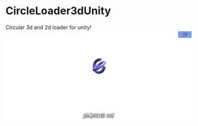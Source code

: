 # CircleLoader3dUnity
Circular 3d and 2d loader for unity!
![alt text](https://raw.githubusercontent.com/Alexartx/CircleLoader3dUnity/master/preview.jpg)